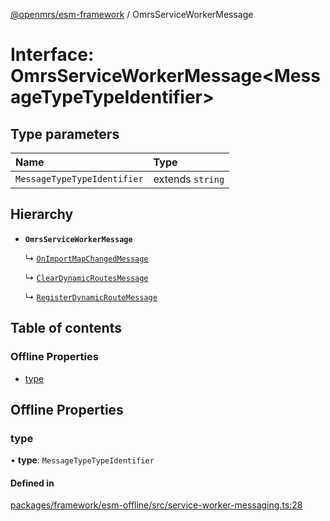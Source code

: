 [@openmrs/esm-framework](../API.md) / OmrsServiceWorkerMessage

# Interface: OmrsServiceWorkerMessage<MessageTypeTypeIdentifier\>

## Type parameters

| Name | Type |
| :------ | :------ |
| `MessageTypeTypeIdentifier` | extends `string` |

## Hierarchy

- **`OmrsServiceWorkerMessage`**

  ↳ [`OnImportMapChangedMessage`](OnImportMapChangedMessage.md)

  ↳ [`ClearDynamicRoutesMessage`](ClearDynamicRoutesMessage.md)

  ↳ [`RegisterDynamicRouteMessage`](RegisterDynamicRouteMessage.md)

## Table of contents

### Offline Properties

- [type](OmrsServiceWorkerMessage.md#type)

## Offline Properties

### type

• **type**: `MessageTypeTypeIdentifier`

#### Defined in

[packages/framework/esm-offline/src/service-worker-messaging.ts:28](https://github.com/openmrs/openmrs-esm-core/blob/master/packages/framework/esm-offline/src/service-worker-messaging.ts#L28)
